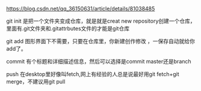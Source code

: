 https://blog.csdn.net/qq_36150631/article/details/81038485

git init  是把一个文件夹变成仓库，就是就是creat new repository创建一个仓库，里面有.git文件夹和.gitattrbutes文件的才能是git仓库



git add  图形界面下不需要，只要在仓库里，你新建创作修改 ，一保存自动就给你add了。

commit  有个标题和详细描述信息，然后可以选择是commit master还是branch

 push 在desktop里好像叫fetch,网上有经验的人总是说最好用git fetch+git merge，不建议用git pull

